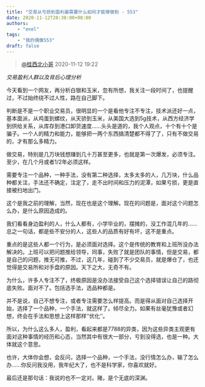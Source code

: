 ```yaml
---
title: "交易从亏损到盈利最需要什么如何才能够做到 - 553"
date: 2020-11-12T20:38:00+08:00
authors:
    - "enel"
tags:
    - "我的偶像553"
draft: false
---
```

> [@桂西北小哥](https://weibo.com/u/3280586355) 2020-11-12 19:22

*交易盈利人群以及背后心理分析*

​​今天看到一个网友，再分析白银和玉米，忽有所想，我关注一段时间了，也提醒过，不过始终绕不过人性，路在自己脚下。

判断是不是一个职业交易员，很明显的一个是看他专注不专注，技术派还好一点，基本面派，从鸡蛋到螺纹，从天骄到玉米，从美国大选到5g技术，从西方经济学到供给关系，从库存到港口卸货速度……头头是道的，我个人观点，十个有十个是骗子。一个人的精力和能力，能够把一两个东西搞清楚都不得了了，只有不做交易的，才有那么多精力。

做交易，特别是几万块钱想赚到几十万甚至更多，也就是第一次爆发，必须专注。至少，在几个月或者1/2年必须这样。

需要专注一个品种，一种手法，没有第二种选择，太多太多的人，几万块，什么品种都关注，手法还不确定，注定了，走不出时间和压力的泥潭，如果亏损，更是直接被扫地出门。

这个是我之前的理解，当然，现在也是这个理解。现在的问题是，面对这个问题怎么办，是什么原因造成的。

我们看看身边盈利的人，什么人都有，小学毕业的，摆摊的，没工作混几年的……总之一句话，都是些不安分的人，这些人的品质有好有坏，这不是重点。

重点的是这些人都一个行为，是必须面对选择。这个是传统的教育和上班所没办法解决的。上班可以把问题推给领导，同事，失败了就是团队的事情，但是交易，都是自己的问题，推无可推，不过，这几年，碰到了不少交易员，就是爆仓了，也还觉得是交易所和对手盘的原因。天下之大，无奇不有。

为什么，许多人专注不了，终极原因是没办法接受自己这个选择错误让自己的路彻底失败。面对不了。包括选手法，选品种都是。

并不是说，自己不想专注，或者专注需要怎么样提高。而是得从面对自己选择开始，选择了一个品种，一个手法，就这样了。倾尽全力。如果有丝毫犹豫或者幻想，终会在手法和思想上这样那样‘’优化‘’。

所以，为什么这么多人，盈利，看起来都是7788的异类，因为这些异类主观更有面对这种事情的经历和心态，当然其中有很大一部分，亏到没得选，也是一种。大体就这个意思。

也许，大体你会想，会反问，选择一个品种，一个手法，没行情怎么办，输了怎么办……你反问我没用，我年纪大了，也不是科学家，你喜欢就好。

最后还是那句话：我说的也不一定对。赌，是个无底的深渊。​​​​

